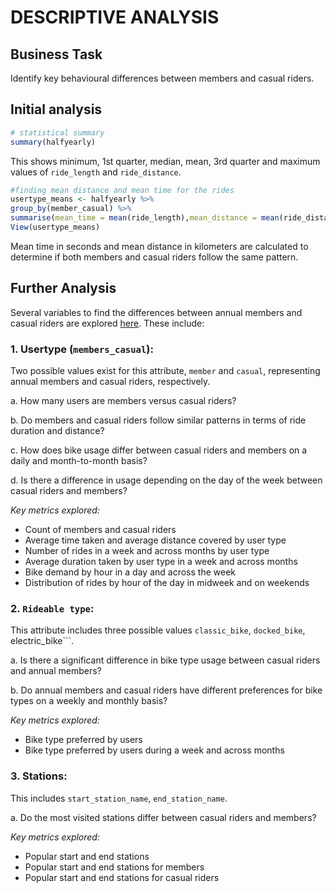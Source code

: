 # DESCRIPTIVE ANALYSIS

## Business Task
Identify key behavioural differences between members and casual riders.

## Initial analysis
```r
# statistical summary
summary(halfyearly)
```
This shows minimum, 1st quarter, median, mean, 3rd quarter and maximum values of ```ride_length``` and ```ride_distance```.

```r
#finding mean distance and mean time for the rides
usertype_means <- halfyearly %>% 
group_by(member_casual) %>% 
summarise(mean_time = mean(ride_length),mean_distance = mean(ride_distance))
View(usertype_means)
```
Mean time in seconds and mean distance in kilometers are calculated to determine if both members and casual riders follow the same pattern.

## Further Analysis
Several variables to find the differences between annual members and casual riders are explored [here](https://www.kaggle.com/code/aiswariyar/casestudy/edit/run/167201188). These include:

### 1. Usertype (```members_casual```):
Two possible values exist for this attribute, ```member``` and ```casual```, representing annual members and casual riders, respectively.

a. How many users are members versus casual riders?

b. Do members and casual riders follow similar patterns in terms of ride duration and distance?

c. How does bike usage differ between casual riders and members on a daily and month-to-month basis?

d. Is there a difference in usage depending on the day of the week between casual riders and members?

*Key metrics explored:*

* Count of members and casual riders
* Average time taken and average distance covered by user type
* Number of rides in a week and across months by user type
* Average duration taken by user type in a week and across months
* Bike demand by hour in a day and across the week
* Distribution of rides by hour of the day in midweek and on weekends

### 2. ```Rideable type```:
This attribute includes three possible values ```classic_bike```, ```docked_bike```, electric_bike```.

a. Is there a significant difference in bike type usage between casual riders and annual members?

b. Do annual members and casual riders have different preferences for bike types on a weekly and monthly basis?

*Key metrics explored:*

* Bike type preferred by users
* Bike type preferred by users during a week and across months

### 3. Stations:
This includes ```start_station_name```, ```end_station_name```.

a. Do the most visited stations differ between casual riders and members?

*Key metrics explored:*

* Popular start and end stations
* Popular start and end stations for members
* Popular start and end stations for casual riders
